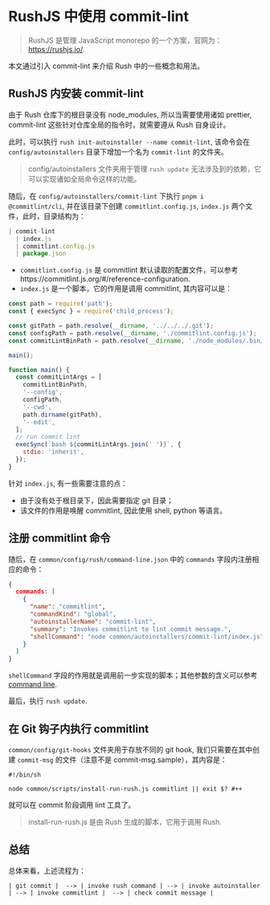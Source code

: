 # RushJS 中使用 commit-lint

> RushJS 是管理 JavaScript monorepo 的一个方案，官网为：https://rushjs.io/.

本文通过引入 commit-lint 来介绍 Rush 中的一些概念和用法。

## RushJS 内安装 commit-lint

由于 Rush 仓库下的根目录没有 node_modules, 所以当需要使用诸如 prettier, commit-lint 这些针对仓库全局的指令时，就需要遵从 Rush 自身设计。

此时，可以执行 `rush init-autoinstaller --name commit-lint`, 该命令会在 `config/autoinstallers` 目录下增加一个名为 `commit-lint` 的文件夹。

> config/autoinstallers 文件夹用于管理 `rush update` 无法涉及到的依赖，它可以实现诸如全局命令这样的功能。

随后，在 `config/autoinstallers/commit-lint` 下执行 `pnpm i @commitlint/cli`, 并在该目录下创建 `commitlint.config.js`, `index.js` 两个文件，此时，目录结构为：

```js
| commit-lint
  | index.js
  | commitlint.config.js
  | package.json
```

- `commitlint.config.js` 是 commitlint 默认读取的配置文件，可以参考https://commitlint.js.org/#/reference-configuration.
- `index.js` 是一个脚本，它的作用是调用 commitlint, 其内容可以是：

```js
const path = require('path');
const { execSync } = require('child_process');

const gitPath = path.resolve(__dirname, '../../../.git');
const configPath = path.resolve(__dirname, './commitlint.config.js');
const commitLintBinPath = path.resolve(__dirname, './node_modules/.bin/commitlint');

main();

function main() {
  const commitLintArgs = [
    commitLintBinPath,
    '--config',
    configPath,
    '--cwd',
    path.dirname(gitPath),
    '--edit',
  ];
  // run commit lint
  execSync(`bash ${commitLintArgs.join(' ')}`, {
    stdio: 'inherit',
  });
}
```

针对 `index.js`, 有一些需要注意的点：

- 由于没有处于根目录下，因此需要指定 git 目录；
- 该文件的作用是唤醒 commitlint, 因此使用 shell, python 等语言。

## 注册 commitlint 命令

随后，在 `common/config/rush/command-line.json` 中的 `commands` 字段内注册相应的命令：

```json
{
  commands: [
    {
      "name": "commitlint",
      "commandKind": "global",
      "autoinstallerName": "commit-lint",
      "summary": "Invokes commitlint to lint commit message.",
      "shellCommand": "node common/autoinstallers/commit-lint/index.js"
    }
  ]
} 
```

`shellCommand` 字段的作用就是调用前一步实现的脚本；其他参数的含义可以参考 [command line](https://rushjs.io/pages/configs/command-line_json/).

最后，执行 `rush update`.

## 在 Git 钩子内执行 commitlint

`common/config/git-hooks` 文件夹用于存放不同的 git hook, 我们只需要在其中创建 `commit-msg` 的文件（注意不是 commit-msg.sample），其内容是：

```shell
#!/bin/sh

node common/scripts/install-run-rush.js commitlint || exit $? #++
```

就可以在 commit 阶段调用 lint 工具了。

> install-run-rush.js 是由 Rush 生成的脚本，它用于调用 Rush.

## 总结

总体来看，上述流程为：

```
| git commit |  --> | invoke rush command | --> | invoke autoinstaller | --> | invoke commitlint |  --> | check commit message |
```